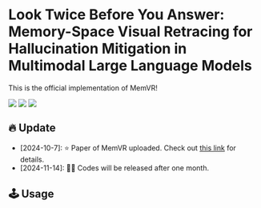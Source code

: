 # Look Twice Before You Answer: Memory-Space Visual Retracing for Hallucination Mitigation in Multimodal Large Language Models
<!-- **Look Twice Before You Answer: Memory-Space Visual Retracing for Hallucination Mitigation in Multimodal Large Language Models** -->
This is the official implementation of MemVR!

<div style='display:flex; gap: 0.25rem; '>
<a href='LICENCE'><img src='https://img.shields.io/badge/License-Apache 2.0-g.svg'></a>
<a href='https://arxiv.org/pdf/2410.03577'><img src='https://img.shields.io/badge/Paper-PDF-red'></a>
<a href='https://www.google.com/'><img src='https://img.shields.io/badge/zhihu-Markdown-blue'></a>
</div>

## 🔥 Update
* [2024-10-7]: ⭐️ Paper of MemVR uploaded. Check out [this link](https://arxiv.org/pdf/2410.03577) for details.
* [2024-11-14]: 🚀🚀 Codes will be released after one month.

## 🕹️ Usage
